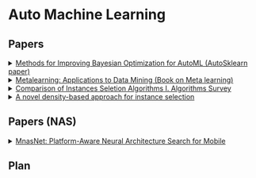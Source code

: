 

# Auto Machine Learning

## Papers
<details>
<summary>
 <a href="https://ml.informatik.uni-freiburg.de/papers/15-AUTOML-AutoML.pdf">Methods for Improving Bayesian Optimization for AutoML
(AutoSklearn paper)
</a> 
</summary>
This is the paper that introduces AutoSklearn.
This paper compares the performance of AutoSklearn with AutoWEKA(which is an AutoML package that combines WEKA with Bayesian optimization).
This paper (AutoSklearn) approaches AutoML in three main steps:
<ol>
<li> Meta-learning to find good instantiations of machine learning frameworks: 
140 datasets from OpenML are considered and a set of meta-features are evaluated for each of these datasets. Each of these datasets is characterized by 38 meta-features including simple, information-theoretic and statistical meta-features.
Further, a Random-forest Bayesian optimization method SMAC (Sequential model-based algorithmic configuration) is applied for 24 hours with 10-fold CV on 2/3rd dataset with 1/3rd dataset as CV set. Given a new dataset, the above mentioned meta-features are extracted and the L1 distance between this meta-feature space is compared with the meta-feature spaces of the 140 datasets to find the k-nearest datasets. The results from the closest datasets are extracted from the meta-knowledge database to warm start SMAC.
</li>

<li>
Bayesian optimization to navigate through search space: 
Search space has only 132 hyperparameters. 
The models considered within the search space include:
 <ul>
  <li> General Linear models(3 algorithms)</li>
  <li> Support vector machines (2)</li>
  <li> Discriminant analysis (2)</li>
  <li> Nearest neighbors (1)</li>
  <li> Naive Bayes (3)</li>
  <li> Decision Trees (1)</li>
  <li> Ensemble methods (4)</li>
 </ul>
 </li>
 Preprocessing:<br>
Data preprocessing: Scaling inputs, imputation of missing values and balancing target classes.<br>
Feature preprocessing: 11 possible methods which include Feature Selection (2), Kernel approximation (2), matrix decomposition (3), Embeddings (3), feature clustering (1), methods using classifier for feature selection (2).
<li> Automated construction of ensembles of Models evaluated during optimization:
The idea behind the construction of Ensembles is that ensembles perform well if the models are individually strong and make uncorrelated errors. Ensemble selection method is outlined in Caruana et al. (2004).
</li>
 </ol>
 The benefit of AutoSkleran over AutoWEKA comes from meta-learning and ensemble construction. The version of AutoSklern without the above two is called vanilla AutoSklearn. Experiments are performed to see how the above mentioned techniques can benefit performance. The following are observed from the experiments:<br>
 <ol>
 <li> Meta-learning yields drastic improvements from the first configuration till the end of experiments.</li>
 <li> Although Vanilla AutoSklearn and AutoSklearn (with meta-learning) both show improved performance with ensembles, ensembles with meta-learning yields performance gains faster than Vanilla AutoSklearn. </li>
 </ol>
</details>

<details>
<summary>
 <a href="https://link-springer-com.ezproxy.lib.uh.edu/content/pdf/10.1007%2F978-3-540-73263-1.pdf">Metalearning: Applications to Data Mining (Book on Meta learning)
</a> 
</summary>
 <b>This is a book on metalearning. Each chapter will be summarized. <br>
Work in progress!</b>

<ol>
<li>
<h3>Metalearning: Concepts and Systems
</h3>
<b>Base learning</b> is the successive application of a learner on the same data. No knowledge is extracted over domains.
With <b> Meta learning</b> the focus is on accumulating experience from previous tasks and applying them to a learning system.<br>
Metalearning covers both declarative and procedural bias. The following is ideally performed in order:
<ol>
<li> Obtain dataset.</li>
<li> Extract meta-features</li>
<li>From the <b>meta knowledge database</b> containing the ML/DL algos (initial bias), Datasets along with their respective meta-features and their performance, the matching and search is performed with the new dataset</li>
<li> The smaller search space is obtained with the new bias</li>
<li> Evaluation and selection of the search space is performed with a suitable evaluation strategy</li>
<li> Best algorithm is chosen</li>
</ol> 
Effectiveness of search space depends on the quality of the available meta-knowledge.
 <p><b>Generation of meta-features</b></p>
Three main classes of meta-features have been proposed:
<ul>
<li> Statistical and information-theoretic characterization: Number of classes, number of features, Ratio of examples to features, degree of correlation between features and target, Average class entropy.</li>
<li> Exploit properties of some induced hypothesis: For example, construct decision trees on each dataset and get it’s properties to form meta features.</li>
<li> Use many simple and fast learners on the datasets and use the accuracy of these “landmarks” to characterize the datasets. Example, k-NN has been used at the meta level to identify most similar datasets for a given input dataset.</li>
</ul>
</p>


</ol>
 </details>
 
 <details>
<summary>
 <a href="https://link.springer.com/chapter/10.1007/978-3-540-24844-6_90">Comparison of Instances Seletion Algorithms I. Algorithms Survey
</a> 
</summary>
This paper provides a survey of all the instance selection algorithms. 
 Used in the context of subsampling data point space (proxy Auto ML).
Instance selection algorithms are classified bassed on three broad categories:
<ol>
 <li><b> Noise filters: </b> 
  <ul>
   <li> ENN (Edited nearest neighbor): Idea is to remove datas points from a class if it does not agree with majority points in that class.</li>
   <li> Repeated ENN: ENN repeated till changes are made to the dataset.
   </li>
   <li> All k-NN: ENN repeated for k=1,2,....</li>
   <li> ENRBF: Edited normalized RBF.</li>
   </li>
  </ul>
 <li> <b> Condensation Algorithms</b>
  <ul>
   <li> Condensed Nearest Neighbor rule (CNN): Starts new dataset. If one added datapoint is wrongly classified using new dataset, this dataspoint is added </li>
   <li> Reduced Nearest Neighbor (RNN): Like CNN, but rejects datapoints that do not decrease accuracy.</li>
   <li> IB3: A new datapoint is added only if the nearest datpoint has a different class. </li>
   <li> GE/RNGE: Builds Gabriel graphs </li>
   <li> ICF (Iterative Case Filtering): Uses "reachability" and "convergence" of data points.</li>
   <li> ENRBF2: Based on NRBF.   </li>
   <li> DROP1-5: New datapoint is added only if the new addition does not change classification of the instances.</li>
   </li>
  </ul>
  <li> <b> Prototype Selection: </b>
 Knowledge representation approach.
 <ul>
  <li> Learning Vectors Quantization</li>
  <li> Monte Carlo 1 and Random Mutation Hill Climbing.</li>
  <li> Encoding length- ELH, ELHGrow and Explore</li>
 </ul>
 </ol>
 All the algorithms can be classified in a broader sense as Incremental (starting from 1 datapoint), Decremental (Removing unnecessary datapoints from original dataset) or mixed (combination of Incremental and Decremental).
</details>

 <details>
<summary>
 <a href="http://www.inf.ufrgs.br/~jlcarbonera/wp-content/uploads/4459a549.pdf">A novel density-based approach for instance selection
</a> 
</summary>
 There is a youtube video associated with this paper. Refer  <a href="https://www.youtube.com/watch?v=BqD2HJs7Am8&pbjreload=10"> this </a>
 So far all the instance selection techniques work on identifying and preserving the border points, but this is a very time expensive procedure. LDIS (Local density based instance selection) proposed by this paper anlyses datapoints from each class seperately and presesves only the densest points in the neighborhood. This reduces time complexity. <br>
 <b>Intuition: </b> Instances that have a high concentration of other instances of the same class near them represent more information about the surroundings than the points surrounding them and hence these instances need to be preserved. <br>
 <b> Strategy: </b> Thwo key terminologies rae introduced: 
 <ol>
  <li> Density : Local density of instance x relative to P, where P is a subset of the whole dataset. </li>
   <li> Partial k-neighborhood: Represents the k Nearest neighbors of x with the same class label as x. </li>
 </ol>
 The algorithm picks an instance from a class and checks its partial k-neighborhood (k as selected by the user) to see if any instance has a higher density than the instance. If not true, that instance is retained. <br>
 <b> Experimental Results: </b>
 <ul>
  <li> Performance of LDIS is compared with DROP3, ENN, ICF, LSBo and LSSm (Popular instance selection techniques) with 15 well known datasets.</li>
  <li> Parameters compared include accuracy, reduction ((|T|-|S|)/|T|) and effectiveness= accuracy * Reduction. </li>
  <li> 10 fold CV is used.</li>
  <li> Average accuracy of LDIS is higher than the mean accuracy achieved by all the other techniques. </li>
  <li> LDIS achieves highest reduction in most datasets. </li>
  <li> LDIS has highest average effectiveness. </li>
  <li> Runtime of LDIS is least in all the datasets. </li>
 </ul>
</details>




## Papers (NAS)

<!-- Making NAS more efficient -->
<details>
<summary>
 <a href="https://arxiv.org/abs/1807.11626">MnasNet: Platform-Aware Neural Architecture Search for Mobile
</a> 
</summary>
 <b> Focus on making NAS more efficient</b><br>
 This paper discusses modifies existing NAS algorithms in two ways:
<ol>

<li> Multi-objective Reward:<br>

Unlike previous work where the common method is to treat T as a hard constraint and maximize accuracy under this constraint:<br>

maximize ACC(m) wrt m subject to LAT(m)≤T                <br>                               
    

where Acc(m) is the accuracy of the model and LAT(m) is the inference latency of the model. LAT(m) is therefore treated as the hard constraint and accuracy is maximized under this constraint.
But, the problem with this approach is that it maximizes a single metric (ACC) and does not provide multiple Pareto optimal solutions (state of allocation of resources from which it is impossible to reallocate so as to make any one individual or preference criterion better off without making at least one individual or preference criterion worse off). <br>
The problem now now be re-framed as finding multiple Pareto-optimal solutions within a single architecture search.
[K. Deb. Multi-objective optimization. Search methodologies, pages 403–449, 2014.] provides multiple methods to solve this type of problem, but the one chosen by this paper is <br>




maximize ACC(m)×[LAT(m)/T]^w wrt m                  <br> 				
      

where w is the weight factor defined as:

w= α,if LAT(m)≤T<br>
&nbsp;&nbsp;&nbsp;   β,otherwise <br>

where α and β are picked according to the trade-off between accuracy and inference latency.  As a hard constraint (not allowing the latency to increase beyond the constraint, severely penalizing if it does so) α= 0, β=−1 may be chosen. But, this paper uses α= -0.07, β=−0.07 as the constraint (soft constraint) in order to smoothly adjust the constraints.
</li>

<li> Factorized hierarchical search space: <br>

Past work search for a complex cell(s) and replicate them to form full architectures. This work focuses on dividing the architectures into blocks and searching for operations and connections within these blocks separately with the intention that given the input and output shape of a block, we want to get the best accuracy-latency tradeoff.<br>

Within each block, the following are searched:
<ul>

<li>Convolutional ops ConvOp: regular conv (conv), depthwiseconv (dconv), and mobile inverted bottleneck conv </li>
<li>Convolutional kernel sizeKernelSize: 3x3, 5x5.</li>
 <li>Squeeze-and-excitation [for more information on this technique refer reference 13 of this paper] ratioSERatio: 0, 0.25.</li>
<li>Skip ops SkipOp: pooling, identity residual, or no skip </li>
<li>Output filter size Fi.</li>
<li>Number of layers per block Ni</li>
</ul>

</ol>
Reinforcement learning (with an RNN agent) approach is adopted for navigating through search space. (Paper says that RL is easy to use but other techniques like evolution also will work). Similar work as is references [35, 36, 25, 20] of this paper.<br>

Training is performed on the ImageNet and the COCO detection datasets and reported accuracies of the best performing models are 75.6% and 66% respectively versus state-of-the-art accuracies of 72% and 60.3% of MobileNetV2.

 
 
 
</details>

## Plan 
